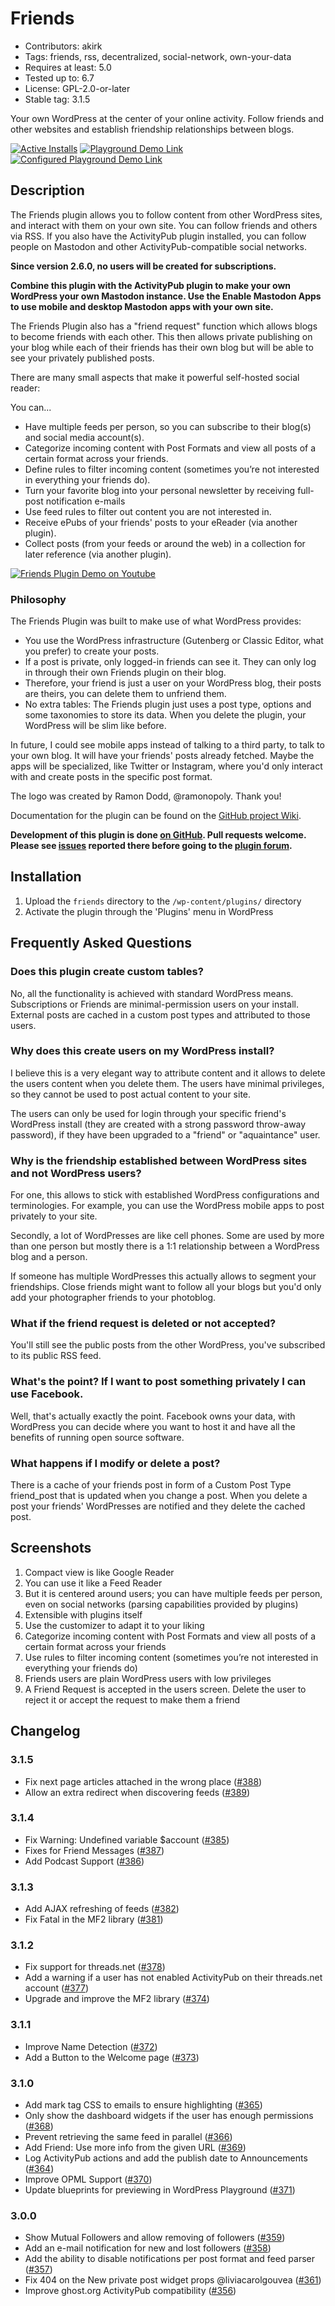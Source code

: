 # Friends

- Contributors: akirk
- Tags: friends, rss, decentralized, social-network, own-your-data
- Requires at least: 5.0
- Tested up to: 6.7
- License: GPL-2.0-or-later
- Stable tag: 3.1.5

Your own WordPress at the center of your online activity. Follow friends and other websites and establish friendship relationships between blogs.

[![Active Installs](https://img.shields.io/wordpress/plugin/installs/friends?logo=wordpress&logoColor=%23fff&label=Active%20Installs&labelColor=%2323282dA&color=%2323282dA)](https://wordpress.org/plugins/friends/) [![Playground Demo Link](https://img.shields.io/wordpress/plugin/v/friends?logo=wordpress&logoColor=%23fff&label=Playground%20Demo&labelColor=%233858e9&color=%233858e9)](https://playground.wordpress.net/?networking=yes&blueprint-url=https://raw.githubusercontent.com/akirk/friends/refs/heads/main/assets/blueprints/blueprint.json) [![Configured Playground Demo Link](https://img.shields.io/wordpress/plugin/v/friends?logo=wordpress&logoColor=%23fff&label=Configured%20Playground%20Demo&labelColor=%23089809&color=%23089809)](https://playground.wordpress.net/?networking=yes&blueprint-url=https://raw.githubusercontent.com/akirk/friends/refs/heads/main/assets/blueprints/blueprint-prefilled.json)

## Description

The Friends plugin allows you to follow content from other WordPress sites, and interact with them on your own site. You can follow friends and others via RSS. If you also have the ActivityPub plugin installed, you can follow people on Mastodon and other ActivityPub-compatible social networks.

**Since version 2.6.0, no users will be created for subscriptions.**

**Combine this plugin with the ActivityPub plugin to make your own WordPress your own Mastodon instance. Use the Enable Mastodon Apps to use mobile and desktop Mastodon apps with your own site.**

The Friends Plugin also has a "friend request" function which allows blogs to become friends with each other. This then allows private publishing on your blog while each of their friends has their own blog but will be able to see your privately published posts.

There are many small aspects that make it powerful self-hosted social reader:

You can...
- Have multiple feeds per person, so you can subscribe to their blog(s) and social media account(s).
- Categorize incoming content with Post Formats and view all posts of a certain format across your friends.
- Define rules to filter incoming content (sometimes you’re not interested in everything your friends do).
- Turn your favorite blog into your personal newsletter by receiving full-post notification e-mails
- Use feed rules to filter out content you are not interested in.
- Receive ePubs of your friends' posts to your eReader (via another plugin).
- Collect posts (from your feeds or around the web) in a collection for later reference (via another plugin).

[![Friends Plugin Demo on Youtube](img/friends-plugin-youtube-thumbnail.png)](https://www.youtube.com/watch?v=4bz6GluXnsk)

### Philosophy

The Friends Plugin was built to make use of what WordPress provides:

- You use the WordPress infrastructure (Gutenberg or Classic Editor, what you prefer) to create your posts.
- If a post is private, only logged-in friends can see it. They can only log in through their own Friends plugin on their blog.
- Therefore, your friend is just a user on your WordPress blog, their posts are theirs, you can delete them to unfriend them.
- No extra tables: The Friends plugin just uses a post type, options and some taxonomies to store its data. When you delete the plugin, your WordPress will be slim like before.

In future, I could see mobile apps instead of talking to a third party, to talk to your own blog. It will have your friends' posts already fetched. Maybe the apps will be specialized, like Twitter or Instagram, where you'd only interact with and create posts in the specific post format.

The logo was created by Ramon Dodd, @ramonopoly. Thank you!

Documentation for the plugin can be found on the [GitHub project Wiki](https://github.com/akirk/friends/wiki).

**Development of this plugin is done [on GitHub](https://github.com/akirk/friends). Pull requests welcome. Please see [issues](https://github.com/akirk/friends/issues) reported there before going to the [plugin forum](https://wordpress.org/support/plugin/friends).**

## Installation

1. Upload the `friends` directory to the `/wp-content/plugins/` directory
1. Activate the plugin through the 'Plugins' menu in WordPress

## Frequently Asked Questions

### Does this plugin create custom tables?
No, all the functionality is achieved with standard WordPress means. Subscriptions or Friends are minimal-permission users on your install. External posts are cached in a custom post types and attributed to those users.

### Why does this create users on my WordPress install?
I believe this is a very elegant way to attribute content and it allows to delete the users content when you delete them. The users have minimal privileges, so they cannot be used to post actual content to your site.

The users can only be used for login through your specific friend's WordPress install (they are created with a strong password throw-away password), if they have been upgraded to a "friend" or "aquaintance" user.

### Why is the friendship established between WordPress sites and not WordPress users?
For one, this allows to stick with established WordPress configurations and terminologies. For example, you can use the WordPress mobile apps to post privately to your site.

Secondly, a lot of WordPresses are like cell phones. Some are used by more than one person but mostly there is a 1:1 relationship between a WordPress blog and a person.

If someone has multiple WordPresses this actually allows to segment your friendships. Close friends might want to follow all your blogs but you'd only add your photographer friends to your photoblog.

### What if the friend request is deleted or not accepted?
You'll still see the public posts from the other WordPress, you've subscribed to its public RSS feed.

### What's the point? If I want to post something privately I can use Facebook.
Well, that's actually exactly the point. Facebook owns your data, with WordPress you can decide where you want to host it and have all the benefits of running open source software.

### What happens if I modify or delete a post?
There is a cache of your friends post in form of a Custom Post Type friend_post that is updated when you change a post. When you delete a post your friends' WordPresses are notified and they delete the cached post.

## Screenshots

1. Compact view is like Google Reader
2. You can use it like a Feed Reader
3. But it is centered around users; you can have multiple feeds per person, even on social networks (parsing capabilities provided by plugins)
4. Extensible with plugins itself
5. Use the customizer to adapt it to your liking
6. Categorize incoming content with Post Formats and view all posts of a certain format across your friends
7. Use rules to filter incoming content (sometimes you’re not interested in everything your friends do)
8. Friends users are plain WordPress users with low privileges
9. A Friend Request is accepted in the users screen. Delete the user to reject it or accept the request to make them a friend

## Changelog

### 3.1.5
- Fix next page articles attached in the wrong place ([#388])
- Allow an extra redirect when discovering feeds ([#389])

### 3.1.4
- Fix Warning:  Undefined variable $account ([#385])
- Fixes for Friend Messages ([#387])
- Add Podcast Support ([#386])

### 3.1.3
- Add AJAX refreshing of feeds ([#382])
- Fix Fatal in the MF2 library ([#381])

### 3.1.2
- Fix support for threads.net ([#378])
- Add a warning if a user has not enabled ActivityPub on their threads.net account ([#377])
- Upgrade and improve the MF2 library ([#374])

### 3.1.1
- Improve Name Detection ([#372])
- Add a Button to the Welcome page ([#373])

### 3.1.0
- Add mark tag CSS to emails to ensure highlighting ([#365])
- Only show the dashboard widgets if the user has enough permissions ([#368])
- Prevent retrieving the same feed in parallel ([#366])
- Add Friend: Use more info from the given URL ([#369])
- Log ActivityPub actions and add the publish date to Announcements ([#364])
- Improve OPML Support ([#370])
- Update blueprints for previewing in WordPress Playground ([#371])

### 3.0.0
- Show Mutual Followers and allow removing of followers ([#359])
- Add an e-mail notification for new and lost followers ([#358])
- Add the ability to disable notifications per post format and feed parser ([#357])
- Fix 404 on the New private post widget props @liviacarolgouvea ([#361])
- Improve ghost.org ActivityPub compatibility ([#356])

[#389]: https://github.com/akirk/friends/pull/389
[#388]: https://github.com/akirk/friends/pull/388
[#387]: https://github.com/akirk/friends/pull/387
[#386]: https://github.com/akirk/friends/pull/386
[#385]: https://github.com/akirk/friends/pull/385
[#382]: https://github.com/akirk/friends/pull/382
[#381]: https://github.com/akirk/friends/pull/381
[#378]: https://github.com/akirk/friends/pull/378
[#377]: https://github.com/akirk/friends/pull/377
[#374]: https://github.com/akirk/friends/pull/374
[#372]: https://github.com/akirk/friends/pull/372
[#373]: https://github.com/akirk/friends/pull/373
[#365]: https://github.com/akirk/friends/pull/365
[#368]: https://github.com/akirk/friends/pull/368
[#366]: https://github.com/akirk/friends/pull/366
[#369]: https://github.com/akirk/friends/pull/369
[#364]: https://github.com/akirk/friends/pull/364
[#370]: https://github.com/akirk/friends/pull/370
[#371]: https://github.com/akirk/friends/pull/371
[#359]: https://github.com/akirk/friends/pull/359
[#358]: https://github.com/akirk/friends/pull/358
[#357]: https://github.com/akirk/friends/pull/357
[#361]: https://github.com/akirk/friends/pull/361
[#356]: https://github.com/akirk/friends/pull/356
